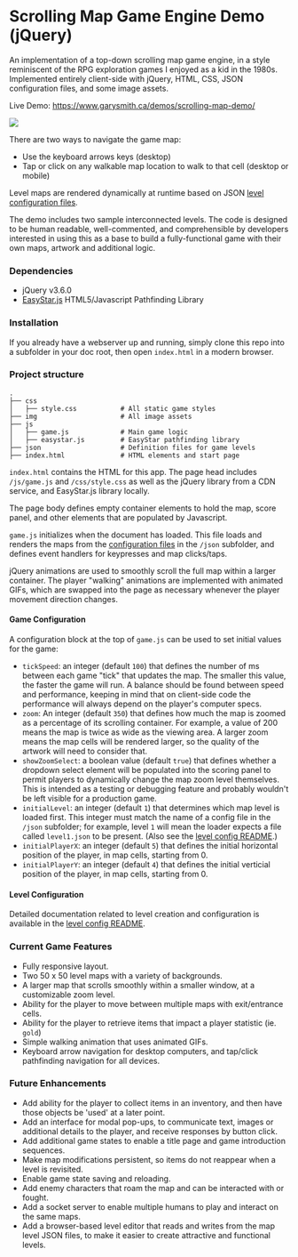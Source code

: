 # Scrolling Map Game Engine Demo (jQuery)

An implementation of a top-down scrolling map game engine, in a style reminiscent of the RPG exploration games I enjoyed as a kid in the 1980s. Implemented entirely client-side with jQuery, HTML, CSS, JSON configuration files, and some image assets. 

Live Demo: <a href="https://www.garysmith.ca/demos/scrolling-map-demo/" target="_blank">https://www.garysmith.ca/demos/scrolling-map-demo/</a>

<a href="https://www.garysmith.ca/demos/scrolling-map-demo/" target="_blank"><img src="https://www.garysmith.ca/assets/demo-scroll-map-screen-grabs.png" /></a>

There are two ways to navigate the game map: 

 - Use the keyboard arrows keys (desktop)
 - Tap or click on any walkable map location to walk to that cell (desktop or mobile)

Level maps are rendered dynamically at runtime based on JSON [level configuration files](https://github.com/garyesmith/scrolling-map-game-engine-demo/tree/master/json). 

The demo includes two sample interconnected levels. The code is designed to be human readable, well-commented, and comprehensible by developers interested in using this as a base to build a fully-functional game with their own maps, artwork and additional logic.


### Dependencies

- jQuery v3.6.0 
- [EasyStar.js](https://github.com/prettymuchbryce/easystarjs) HTML5/Javascript Pathfinding Library


### Installation

If you already have a webserver up and running, simply clone this repo into a subfolder in your doc root, then open `index.html` in a modern browser.


### Project structure

```
.
├── css
│   ├── style.css           # All static game styles
├── img                     # All image assets
├── js                     
│   ├── game.js             # Main game logic
│   ├── easystar.js         # EasyStar pathfinding library
├── json                    # Definition files for game levels
├── index.html              # HTML elements and start page
```

`index.html` contains the HTML for this app. The page head includes `/js/game.js` and `/css/style.css` as well as the jQuery library from a CDN service, and EasyStar.js library locally. 

The page body defines empty container elements to hold the map, score panel, and other elements that are populated by Javascript. 

`game.js` initializes when the document has loaded. This file loads and renders the maps from the [configuration files](https://github.com/garyesmith/scrolling-map-game-engine-demo/tree/master/json) in the `/json` subfolder, and defines event handlers for keypresses and map clicks/taps. 

jQuery animations are used to smoothly scroll the full map within a larger container. The player "walking" animations are implemented with animated GIFs, which are swapped into the page as necessary whenever the player movement direction changes.


#### Game Configuration

A configuration block at the top of `game.js` can be used to set initial values for the game:
- `tickSpeed`: an integer (default `100`) that defines the number of ms between each game "tick" that updates the map. The smaller this value, the faster the game will run. A balance should be found between speed and performance, keeping in mind that on client-side code the performance will always depend on the player's computer specs.
- `zoom`: An integer (default `350`) that defines how much the map is zoomed as a percentage of its scrolling container. For example, a value of 200 means the map is twice as wide as the viewing area. A larger zoom means the map cells will be rendered larger, so the quality of the artwork will need to consider that.
- `showZoomSelect`: a boolean value (default `true`) that defines whether a dropdown select element will be populated into the scoring panel to permit players to dynamically change the map zoom level themselves. This is intended as a testing or debugging feature and probably wouldn't be left visible for a production game.
- `initialLevel`: an integer (default `1`) that determines which map level is loaded first. This integer must match the name of a config file in the `/json` subfolder; for example, level `1` will mean the loader expects a file called `level1.json` to be present. (Also see the [level config README](https://github.com/garyesmith/scrolling-map-game-engine-demo/tree/master/json).) 
- `initialPlayerX`: an integer (default `5`) that defines the initial horizontal position of the player, in map cells, starting from 0.
- `initialPlayerY`: an integer (default `4`) that defines the initial verticial position of the player, in map cells, starting from 0.


#### Level Configuration

Detailed documentation related to level creation and configuration is available in the [level config README](https://github.com/garyesmith/scrolling-map-game-engine-demo/tree/master/json).


### Current Game Features
- Fully responsive layout.
- Two 50 x 50 level maps with a variety of backgrounds.
- A larger map that scrolls smoothly within a smaller window, at a customizable zoom level.
- Ability for the player to move between multiple maps with exit/entrance cells.
- Ability for the player to retrieve items that impact a player statistic (ie. `gold`)
- Simple walking animation that uses animated GIFs.
- Keyboard arrow navigation for desktop computers, and tap/click pathfinding navigation for all devices.

### Future Enhancements
- Add ability for the player to collect items in an inventory, and then have those objects be 'used' at a later point.
- Add an interface for modal pop-ups, to communicate text, images or additional details to the player, and receive responses by button click.
- Add additional game states to enable a title page and game introduction sequences.
- Make map modifications persistent, so items do not reappear when a level is revisited.
- Enable game state saving and reloading.
- Add enemy characters that roam the map and can be interacted with or fought.
- Add a socket server to enable multiple humans to play and interact on the same maps.
- Add a browser-based level editor that reads and writes from the map level JSON files, to make it easier to create attractive and functional levels.